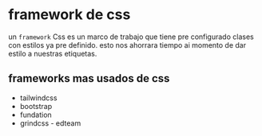  # framework de css
 un `framework` Css es un marco de trabajo que tiene pre configurado
 clases con estilos ya pre definido.
 esto nos ahorrara tiempo ai momento de dar estilo a nuestras etiquetas.
## frameworks mas usados de css
- tailwindcss
- bootstrap
- fundation
- grindcss - edteam
